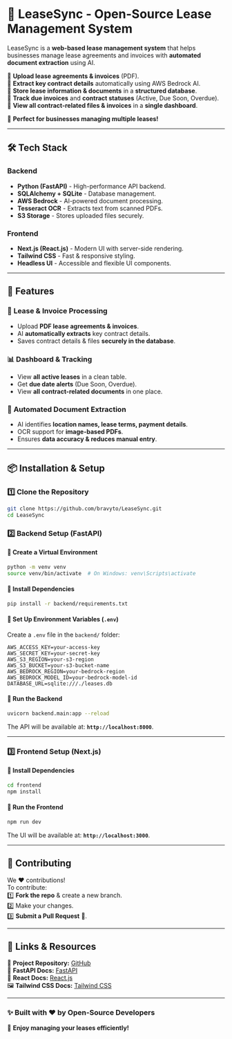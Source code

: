 # 🏢 LeaseSync - Open-Source Lease Management System

LeaseSync is a **web-based lease management system** that helps businesses manage lease agreements and invoices with **automated document extraction** using AI.

🔹 **Upload lease agreements & invoices** (PDF).  
🔹 **Extract key contract details** automatically using AWS Bedrock AI.  
🔹 **Store lease information & documents** in a **structured database**.  
🔹 **Track due invoices** and **contract statuses** (Active, Due Soon, Overdue).  
🔹 **View all contract-related files & invoices** in a **single dashboard**.  

🚀 **Perfect for businesses managing multiple leases!**

---

## **🛠️ Tech Stack**
### **Backend**
- **Python (FastAPI)** - High-performance API backend.
- **SQLAlchemy + SQLite** - Database management.
- **AWS Bedrock** - AI-powered document processing.
- **Tesseract OCR** - Extracts text from scanned PDFs.
- **S3 Storage** - Stores uploaded files securely.

### **Frontend**
- **Next.js (React.js)** - Modern UI with server-side rendering.
- **Tailwind CSS** - Fast & responsive styling.
- **Headless UI** - Accessible and flexible UI components.

---

## **🚀 Features**
### 📂 **Lease & Invoice Processing**
- Upload **PDF lease agreements & invoices**.
- AI **automatically extracts** key contract details.
- Saves contract details & files **securely in the database**.

### 📊 **Dashboard & Tracking**
- View **all active leases** in a clean table.
- Get **due date alerts** (Due Soon, Overdue).
- View **all contract-related documents** in one place.

### 📜 **Automated Document Extraction**
- AI identifies **location names, lease terms, payment details**.
- OCR support for **image-based PDFs**.
- Ensures **data accuracy & reduces manual entry**.

---

## **📦 Installation & Setup**
### **1️⃣ Clone the Repository**
```bash
git clone https://github.com/bravyto/LeaseSync.git
cd LeaseSync
```

### **2️⃣ Backend Setup (FastAPI)**
#### **📌 Create a Virtual Environment**
```bash
python -m venv venv
source venv/bin/activate  # On Windows: venv\Scripts\activate
```

#### **📌 Install Dependencies**
```bash
pip install -r backend/requirements.txt
```

#### **📌 Set Up Environment Variables (`.env`)**
Create a `.env` file in the `backend/` folder:
```env
AWS_ACCESS_KEY=your-access-key
AWS_SECRET_KEY=your-secret-key
AWS_S3_REGION=your-s3-region
AWS_S3_BUCKET=your-s3-bucket-name
AWS_BEDROCK_REGION=your-bedrock-region
AWS_BEDROCK_MODEL_ID=your-bedrock-model-id
DATABASE_URL=sqlite:///./leases.db
```

#### **📌 Run the Backend**
```bash
uvicorn backend.main:app --reload
```
The API will be available at: **`http://localhost:8000`**.

---

### **3️⃣ Frontend Setup (Next.js)**
#### **📌 Install Dependencies**
```bash
cd frontend
npm install
```

#### **📌 Run the Frontend**
```bash
npm run dev
```
The UI will be available at: **`http://localhost:3000`**.

---

## **📣 Contributing**
We ❤️ contributions!  
To contribute:  
1️⃣ **Fork the repo** & create a new branch.  
2️⃣ Make your changes.  
3️⃣ **Submit a Pull Request** 🚀.  

---

## **🔗 Links & Resources**
📜 **Project Repository:** [GitHub](https://github.com/bravyto/LeaseSync)  
🐍 **FastAPI Docs:** [FastAPI](https://fastapi.tiangolo.com/)  
📘 **React Docs:** [React.js](https://reactjs.org/)  
🖼️ **Tailwind CSS Docs:** [Tailwind CSS](https://tailwindcss.com/)  

---

### **✨ Built with ❤️ by Open-Source Developers**  
🚀 **Enjoy managing your leases efficiently!**

